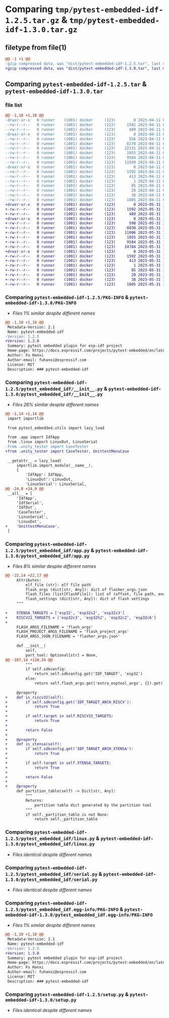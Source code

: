 # Comparing `tmp/pytest-embedded-idf-1.2.5.tar.gz` & `tmp/pytest-embedded-idf-1.3.0.tar.gz`

## filetype from file(1)

```diff
@@ -1 +1 @@
-gzip compressed data, was "dist/pytest-embedded-idf-1.2.5.tar", last modified: Tue Apr 11 05:40:51 2023, max compression
+gzip compressed data, was "dist/pytest-embedded-idf-1.3.0.tar", last modified: Wed May 31 13:09:03 2023, max compression
```

## Comparing `pytest-embedded-idf-1.2.5.tar` & `pytest-embedded-idf-1.3.0.tar`

### file list

```diff
@@ -1,18 +1,18 @@
-drwxr-xr-x   0 runner    (1001) docker     (123)        0 2023-04-11 05:40:51.000000 pytest-embedded-idf-1.2.5/
--rw-r--r--   0 runner    (1001) docker     (123)     1592 2023-04-11 05:40:51.000000 pytest-embedded-idf-1.2.5/PKG-INFO
--rw-r--r--   0 runner    (1001) docker     (123)      489 2023-04-11 05:40:39.000000 pytest-embedded-idf-1.2.5/README.md
-drwxr-xr-x   0 runner    (1001) docker     (123)        0 2023-04-11 05:40:51.000000 pytest-embedded-idf-1.2.5/pytest_embedded_idf/
--rw-r--r--   0 runner    (1001) docker     (123)      556 2023-04-11 05:40:39.000000 pytest-embedded-idf-1.2.5/pytest_embedded_idf/__init__.py
--rw-r--r--   0 runner    (1001) docker     (123)     8278 2023-04-11 05:40:39.000000 pytest-embedded-idf-1.2.5/pytest_embedded_idf/app.py
--rw-r--r--   0 runner    (1001) docker     (123)    22131 2023-04-11 05:40:39.000000 pytest-embedded-idf-1.2.5/pytest_embedded_idf/dut.py
--rw-r--r--   0 runner    (1001) docker     (123)     1055 2023-04-11 05:40:39.000000 pytest-embedded-idf-1.2.5/pytest_embedded_idf/linux.py
--rw-r--r--   0 runner    (1001) docker     (123)     9584 2023-04-11 05:40:39.000000 pytest-embedded-idf-1.2.5/pytest_embedded_idf/serial.py
--rw-r--r--   0 runner    (1001) docker     (123)    11939 2023-04-11 05:40:39.000000 pytest-embedded-idf-1.2.5/pytest_embedded_idf/unity_tester.py
-drwxr-xr-x   0 runner    (1001) docker     (123)        0 2023-04-11 05:40:51.000000 pytest-embedded-idf-1.2.5/pytest_embedded_idf.egg-info/
--rw-r--r--   0 runner    (1001) docker     (123)     1592 2023-04-11 05:40:51.000000 pytest-embedded-idf-1.2.5/pytest_embedded_idf.egg-info/PKG-INFO
--rw-r--r--   0 runner    (1001) docker     (123)      413 2023-04-11 05:40:51.000000 pytest-embedded-idf-1.2.5/pytest_embedded_idf.egg-info/SOURCES.txt
--rw-r--r--   0 runner    (1001) docker     (123)        1 2023-04-11 05:40:51.000000 pytest-embedded-idf-1.2.5/pytest_embedded_idf.egg-info/dependency_links.txt
--rw-r--r--   0 runner    (1001) docker     (123)       85 2023-04-11 05:40:51.000000 pytest-embedded-idf-1.2.5/pytest_embedded_idf.egg-info/requires.txt
--rw-r--r--   0 runner    (1001) docker     (123)       20 2023-04-11 05:40:51.000000 pytest-embedded-idf-1.2.5/pytest_embedded_idf.egg-info/top_level.txt
--rw-r--r--   0 runner    (1001) docker     (123)       38 2023-04-11 05:40:51.000000 pytest-embedded-idf-1.2.5/setup.cfg
--rw-r--r--   0 runner    (1001) docker     (123)     1805 2023-04-11 05:40:39.000000 pytest-embedded-idf-1.2.5/setup.py
+drwxr-xr-x   0 runner    (1001) docker     (123)        0 2023-05-31 13:09:03.000000 pytest-embedded-idf-1.3.0/
+-rw-r--r--   0 runner    (1001) docker     (123)     1592 2023-05-31 13:09:03.000000 pytest-embedded-idf-1.3.0/PKG-INFO
+-rw-r--r--   0 runner    (1001) docker     (123)      489 2023-05-31 13:08:52.000000 pytest-embedded-idf-1.3.0/README.md
+drwxr-xr-x   0 runner    (1001) docker     (123)        0 2023-05-31 13:09:03.000000 pytest-embedded-idf-1.3.0/pytest_embedded_idf/
+-rw-r--r--   0 runner    (1001) docker     (123)      598 2023-05-31 13:08:52.000000 pytest-embedded-idf-1.3.0/pytest_embedded_idf/__init__.py
+-rw-r--r--   0 runner    (1001) docker     (123)     8830 2023-05-31 13:08:52.000000 pytest-embedded-idf-1.3.0/pytest_embedded_idf/app.py
+-rw-r--r--   0 runner    (1001) docker     (123)    11006 2023-05-31 13:08:52.000000 pytest-embedded-idf-1.3.0/pytest_embedded_idf/dut.py
+-rw-r--r--   0 runner    (1001) docker     (123)     1055 2023-05-31 13:08:52.000000 pytest-embedded-idf-1.3.0/pytest_embedded_idf/linux.py
+-rw-r--r--   0 runner    (1001) docker     (123)     9584 2023-05-31 13:08:52.000000 pytest-embedded-idf-1.3.0/pytest_embedded_idf/serial.py
+-rw-r--r--   0 runner    (1001) docker     (123)    24784 2023-05-31 13:08:52.000000 pytest-embedded-idf-1.3.0/pytest_embedded_idf/unity_tester.py
+drwxr-xr-x   0 runner    (1001) docker     (123)        0 2023-05-31 13:09:03.000000 pytest-embedded-idf-1.3.0/pytest_embedded_idf.egg-info/
+-rw-r--r--   0 runner    (1001) docker     (123)     1592 2023-05-31 13:09:03.000000 pytest-embedded-idf-1.3.0/pytest_embedded_idf.egg-info/PKG-INFO
+-rw-r--r--   0 runner    (1001) docker     (123)      413 2023-05-31 13:09:03.000000 pytest-embedded-idf-1.3.0/pytest_embedded_idf.egg-info/SOURCES.txt
+-rw-r--r--   0 runner    (1001) docker     (123)        1 2023-05-31 13:09:03.000000 pytest-embedded-idf-1.3.0/pytest_embedded_idf.egg-info/dependency_links.txt
+-rw-r--r--   0 runner    (1001) docker     (123)       85 2023-05-31 13:09:03.000000 pytest-embedded-idf-1.3.0/pytest_embedded_idf.egg-info/requires.txt
+-rw-r--r--   0 runner    (1001) docker     (123)       20 2023-05-31 13:09:03.000000 pytest-embedded-idf-1.3.0/pytest_embedded_idf.egg-info/top_level.txt
+-rw-r--r--   0 runner    (1001) docker     (123)       38 2023-05-31 13:09:03.000000 pytest-embedded-idf-1.3.0/setup.cfg
+-rw-r--r--   0 runner    (1001) docker     (123)     1805 2023-05-31 13:08:52.000000 pytest-embedded-idf-1.3.0/setup.py
```

### Comparing `pytest-embedded-idf-1.2.5/PKG-INFO` & `pytest-embedded-idf-1.3.0/PKG-INFO`

 * *Files 1% similar despite different names*

```diff
@@ -1,10 +1,10 @@
 Metadata-Version: 2.1
 Name: pytest-embedded-idf
-Version: 1.2.5
+Version: 1.3.0
 Summary: pytest embedded plugin for esp-idf project
 Home-page: https://docs.espressif.com/projects/pytest-embedded/en/latest/
 Author: Fu Hanxi
 Author-email: fuhanxi@espressif.com
 License: MIT
 Description: ### pytest-embedded-idf
```

### Comparing `pytest-embedded-idf-1.2.5/pytest_embedded_idf/__init__.py` & `pytest-embedded-idf-1.3.0/pytest_embedded_idf/__init__.py`

 * *Files 26% similar despite different names*

```diff
@@ -1,14 +1,14 @@
 import importlib
 
 from pytest_embedded.utils import lazy_load
 
 from .app import IdfApp
 from .linux import LinuxDut, LinuxSerial
-from .unity_tester import CaseTester
+from .unity_tester import CaseTester, UnittestMenuCase
 
 __getattr__ = lazy_load(
     importlib.import_module(__name__),
     {
         'IdfApp': IdfApp,
         'LinuxDut': LinuxDut,
         'LinuxSerial': LinuxSerial,
@@ -24,8 +24,9 @@
 __all__ = [
     'IdfApp',
     'IdfSerial',
     'IdfDut',
     'CaseTester',
     'LinuxSerial',
     'LinuxDut',
+    'UnittestMenuCase',
 ]
```

### Comparing `pytest-embedded-idf-1.2.5/pytest_embedded_idf/app.py` & `pytest-embedded-idf-1.3.0/pytest_embedded_idf/app.py`

 * *Files 8% similar despite different names*

```diff
@@ -22,14 +22,17 @@
     Attributes:
         elf_file (str): elf file path
         flash_args (dict[str, Any]): dict of flasher_args.json
         flash_files (list[FlashFile]): list of (offset, file path, encrypted) of files need to be flashed in
         flash_settings (dict[str, Any]): dict of flash settings
     """
 
+    XTENSA_TARGETS = ['esp32', 'esp32s2', 'esp32s3']
+    RISCV32_TARGETS = ['esp32c3', 'esp32h2', 'esp32c2', 'esp32c6']
+
     FLASH_ARGS_FILENAME = 'flash_args'
     FLASH_PROJECT_ARGS_FILENAME = 'flash_project_args'
     FLASH_ARGS_JSON_FILENAME = 'flasher_args.json'
 
     def __init__(
         self,
         part_tool: Optional[str] = None,
@@ -107,14 +110,34 @@
         """
         if self.sdkconfig:
             return self.sdkconfig.get('IDF_TARGET', 'esp32')
         else:
             return self.flash_args.get('extra_esptool_args', {}).get('chip', 'esp32')
 
     @property
+    def is_riscv32(self):
+        if self.sdkconfig.get('IDF_TARGET_ARCH_RISCV'):
+            return True
+
+        if self.target in self.RISCV32_TARGETS:
+            return True
+
+        return False
+
+    @property
+    def is_xtensa(self):
+        if self.sdkconfig.get('IDF_TARGET_ARCH_XTENSA'):
+            return True
+
+        if self.target in self.XTENSA_TARGETS:
+            return True
+
+        return False
+
+    @property
     def partition_table(self) -> Dict[str, Any]:
         """
         Returns:
             partition table dict generated by the partition tool
         """
         if self._partition_table is not None:
             return self._partition_table
```

### Comparing `pytest-embedded-idf-1.2.5/pytest_embedded_idf/linux.py` & `pytest-embedded-idf-1.3.0/pytest_embedded_idf/linux.py`

 * *Files identical despite different names*

### Comparing `pytest-embedded-idf-1.2.5/pytest_embedded_idf/serial.py` & `pytest-embedded-idf-1.3.0/pytest_embedded_idf/serial.py`

 * *Files identical despite different names*

### Comparing `pytest-embedded-idf-1.2.5/pytest_embedded_idf.egg-info/PKG-INFO` & `pytest-embedded-idf-1.3.0/pytest_embedded_idf.egg-info/PKG-INFO`

 * *Files 1% similar despite different names*

```diff
@@ -1,10 +1,10 @@
 Metadata-Version: 2.1
 Name: pytest-embedded-idf
-Version: 1.2.5
+Version: 1.3.0
 Summary: pytest embedded plugin for esp-idf project
 Home-page: https://docs.espressif.com/projects/pytest-embedded/en/latest/
 Author: Fu Hanxi
 Author-email: fuhanxi@espressif.com
 License: MIT
 Description: ### pytest-embedded-idf
```

### Comparing `pytest-embedded-idf-1.2.5/setup.py` & `pytest-embedded-idf-1.3.0/setup.py`

 * *Files identical despite different names*

